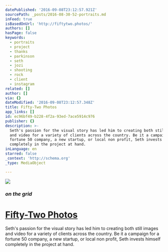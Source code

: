 ```yaml
---
datePublished: '2016-09-08T23:12:57.921Z'
sourcePath: _posts/2016-08-30-52-portraits.md
inFeed: true
isBasedOnUrl: 'http://fiftytwo.photos/'
authors: []
hasPage: false
keywords:
  - portraits
  - project
  - thanks
  - parkinson
  - seth
  - jozi
  - shooting
  - rock
  - client
  - instagram
related: []
author: []
via: {}
dateModified: '2016-09-08T23:12:57.348Z'
title: Fifty-Two Photos
app_links: []
id: ec96bf49-b228-4f2a-93ed-7ace5914c976
publisher: {}
description: >-
  Seth's passion for the visual story has led him to creating both still images
  and video for a variety of clients across the country. Be it a campaign for a
  fortune 50 company, a new startup, or local non profit, Seth invests himself
  completely in the project at hand.
inLanguage: en
starred: false
_context: 'http://schema.org'
_type: MediaObject

---
```

![](https://the-grid-user-content.s3-us-west-2.amazonaws.com/8324d081-79fb-4e5e-b118-a2ce55803ded.png)

### _on the grid_

# [Fifty-Two Photos][0]

Seth's passion for the visual story has led him to creating both still images and video for a variety of clients across the country. Be it a campaign for a fortune 50 company, a new startup, or local non profit, Seth invests himself completely in the project at hand.

[0]: http://fiftytwo.photos/ "Fifty Two Photos"